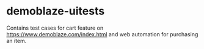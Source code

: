# demoblaze-uitests
Contains test cases for cart feature on https://www.demoblaze.com/index.html and web automation for purchasing an item.
